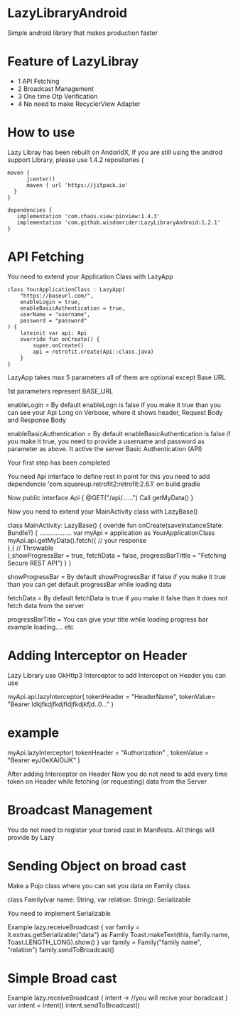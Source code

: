 # LazyLibraryAndroid


 Simple android library that makes production faster
 
 # Feature of LazyLibray
 - 1 API Fetching 
 - 2 Broadcast Management
 - 3 One time Otp Verification
 - 4 No need to make RecyclerView Adapter
 
 
 # How to use 
 
 Lazy Libray has been rebuilt on AndoridX, If you are still using the androd support Library, please use 1.4.2 
 repositories {
  ```
  maven {
        jcenter()
        maven { url 'https://jitpack.io'
    }
}
```
```
dependencies {
   implementation 'com.chaos.view:pinview:1.4.3'
   implementation 'com.github.wisdomrider:LazyLibraryAndroid:1.2.1' 
}
```


# API Fetching
You need to extend your Application Class with LazyApp
```
class YourApplicationClass : LazyApp(
    "https://baseurl.com/",
    enableLogin = true,
    enableBasicAuthentication = true,
    userName = "username",
    password = "password"
) {
    lateinit var api: Api
    override fun onCreate() {
        super.onCreate()
        api = retrofit.create(Api::class.java)
    }
}
```

 LazyApp takes max 5 parameters all of them are optional except Base URL
 
 1st  parameters represent BASE_URL 
 
 enableLogin = By default enableLogn is false if you make it true than you can see your Api Long on Verbose, where it shows  header, Request Body and Response Body
 
 enableBasicAuthentication = By default enableBasicAuthentication is false if you make it true, you need to provide a username and password as parameter as above. It active the server Basic Authentication (API)
 
Your first step has been completed

You need Api interface to define rest in point for this you need to add dependencie 'com.squareup.retrofit2:retrofit:2.6.1' on build.gradle

Now 
 public interface Api {
  @GET("/api/......")
  Call<ResponseClass> getMyData()
 }
 


Now you need to extend your MainActivity class with LazyBase()

class MainActivity: LazyBase() {
    overide fun onCreate(saveInstanceState: Bundle?) {
     ..................
     var myApi = application as YourApplicationClass 
     myApi.api.getMyData().fetch({
       // your response      
     },{
        // Throwable  
       },showProgressBar = true, fetchData = false, progressBarTittle = "Fetching Secure REST API")
     }
 }
  
  showProgressBar = By default showProgressBar if false if you make it true than you can get default progressBar while  loading data  
  
fetchData = By default fetchData is true if you make it false than it does not fetch data from the server
 
progressBarTitle = You can give your title while loading progress bar example loading.... etc


# Adding Interceptor on Header
Lazy Library use OkHttp3 Interceptor
to add Intercepot on Header you can use

myApi.api.lazyInterceptor(
tokenHeader = "HeaderName",
tokenValue= "Bearer ldkjfkdjfkdjfldjfkdjkfjd..0..."
)

# example
myApi.lazyInterceptor(
            tokenHeader = "Authorization"
            ,
            tokenValue =
            "Bearer eyJ0eXAiOiJK"
        )
        
After adding Interceptor on Header Now you do not need to add every time token on Header while fetching (or requesting) data from the Server


# Broadcast Management
 You do not need to register your bored cast in Manifests. All things will provide by Lazy
 
 # Sending Object on broad cast
  Make a Pojo class where you can set you data on Family class
  
  class Family(var name: String, var relation: String): Serializable
  
  You need to implement Serializable
  
  Example 
      lazy.receiveBroadcast {
        var family =  it.extras.getSerializable("data") as Family
           Toast.makeText(this, family.name, Toast.LENGTH_LONG).show()
        }
        var family = Family("family name", "relation")
        family.sendToBroadcast()
        
# Simple Broad cast
Example
 lazy.receiveBroadcast { intent ->
           //you will recive your boradcast
        }
var intent = Intent()
intent.sendToBroadcast()
    

